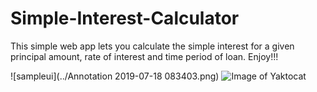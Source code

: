 # Simple-Interest-Calculator
This simple web app lets you calculate the simple interest for a given principal amount, rate of interest and time period of loan. Enjoy!!!

![sampleui](../Annotation 2019-07-18 083403.png)
![Image of Yaktocat](https://octodex.github.com/images/yaktocat.png)
